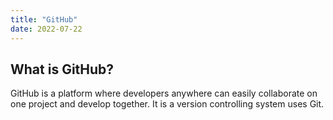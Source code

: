```yaml
---
title: "GitHub"
date: 2022-07-22
---
```


<h2>	What is GitHub? </h2>
GitHub is a platform where developers anywhere can easily collaborate on one project and develop together. It is a version controlling system uses Git.
